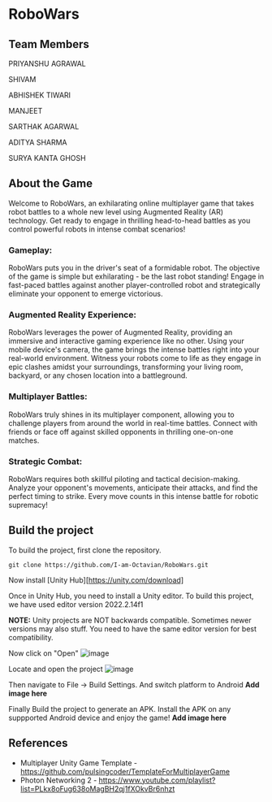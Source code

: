 # RoboWars


## Team Members

PRIYANSHU AGRAWAL

SHIVAM 

ABHISHEK TIWARI

MANJEET 

SARTHAK AGARWAL

ADITYA SHARMA

SURYA KANTA GHOSH 

## About the Game
Welcome to RoboWars, an exhilarating online multiplayer game that takes robot battles to a whole new level using Augmented Reality (AR) technology. Get ready to engage in thrilling head-to-head battles as you control powerful robots in intense combat scenarios!

### Gameplay:
RoboWars puts you in the driver's seat of a formidable robot. The objective of the game is simple but exhilarating - be the last robot standing! Engage in fast-paced battles against another player-controlled robot and strategically eliminate your opponent to emerge victorious.

### Augmented Reality Experience:
RoboWars leverages the power of Augmented Reality, providing an immersive and interactive gaming experience like no other. Using your mobile device's camera, the game brings the intense battles right into your real-world environment. Witness your robots come to life as they engage in epic clashes amidst your surroundings, transforming your living room, backyard, or any chosen location into a battleground.

### Multiplayer Battles:
RoboWars truly shines in its multiplayer component, allowing you to challenge players from around the world in real-time battles. Connect with friends or face off against skilled opponents in thrilling one-on-one matches.

### Strategic Combat:
RoboWars requires both skillful piloting and tactical decision-making. Analyze your opponent's movements, anticipate their attacks, and find the perfect timing to strike. Every move counts in this intense battle for robotic supremacy!

## Build the project
To build the project, first clone the repository.
```
git clone https://github.com/I-am-Octavian/RoboWars.git
```
Now install [Unity Hub][https://unity.com/download]

Once in Unity Hub, you need to install a Unity editor. To build this project, we have used editor version 2022.2.14f1

**NOTE:** Unity projects are NOT backwards compatible. Sometimes newer versions may also stuff. You need to have the same editor version for best compatibility.

Now click on "Open"
![image](https://github.com/I-am-Octavian/RoboWars/assets/98260477/3ebaf2d2-4c0e-458f-b179-ec6c63d1775f)

Locate and open the project
![image](https://github.com/I-am-Octavian/RoboWars/assets/98260477/c7650234-5011-40cf-a050-da66f0b32a32)

Then navigate to File -> Build Settings. And switch platform to Android
**Add image here**

Finally Build the project to generate an APK. Install the APK on any suppported Android device and enjoy the game!
**Add image here**

## References
* Multiplayer Unity Game Template - https://github.com/pulsingcoder/TemplateForMultiplayerGame
* Photon Networking 2 - https://www.youtube.com/playlist?list=PLkx8oFug638oMagBH2qj1fXOkvBr6nhzt
